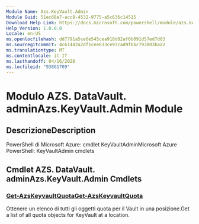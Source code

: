 ```yaml
---
Module Name: Azs.KeyVault.Admin
Module Guid: 51ec68e7-acc8-4532-9775-a5c636c14515
Download Help Link: https://docs.microsoft.com/powershell/module/azs.keyvault.admin
Help Version: 1.0.0.0
Locale: en-US
ms.openlocfilehash: dd7791a5ce6e545cea918d02af0b091d57ed7d83
ms.sourcegitcommit: 4c61442a2df1cee633ce93cad9f6bc793803baa2
ms.translationtype: MT
ms.contentlocale: it-IT
ms.lasthandoff: 04/16/2020
ms.locfileid: "93861709"
---
```

# <span data-ttu-id="d4ef1-101">Modulo AZS. DataVault. admin</span><span class="sxs-lookup"><span data-stu-id="d4ef1-101">Azs.KeyVault.Admin Module</span></span>
## <span data-ttu-id="d4ef1-102">Descrizione</span><span class="sxs-lookup"><span data-stu-id="d4ef1-102">Description</span></span>
<span data-ttu-id="d4ef1-103">PowerShell di Microsoft Azure: cmdlet KeyVaultAdmin</span><span class="sxs-lookup"><span data-stu-id="d4ef1-103">Microsoft Azure PowerShell: KeyVaultAdmin cmdlets</span></span>

## <span data-ttu-id="d4ef1-104">Cmdlet AZS. DataVault. admin</span><span class="sxs-lookup"><span data-stu-id="d4ef1-104">Azs.KeyVault.Admin Cmdlets</span></span>
### [<span data-ttu-id="d4ef1-105">Get-AzsKeyvaultQuota</span><span class="sxs-lookup"><span data-stu-id="d4ef1-105">Get-AzsKeyvaultQuota</span></span>](Get-AzsKeyvaultQuota.md)
<span data-ttu-id="d4ef1-106">Ottenere un elenco di tutti gli oggetti quota per il Vault in una posizione.</span><span class="sxs-lookup"><span data-stu-id="d4ef1-106">Get a list of all quota objects for KeyVault at a location.</span></span>


